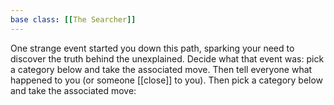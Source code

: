 ```yaml
---
base class: [[The Searcher]]
---
```

One strange event started you down this path, sparking your need to discover the truth behind the unexplained. Decide what that event was: pick a category below and take the associated move. Then tell everyone what happened to you (or someone [[close]] to you). Then pick a category below and take the associated move: